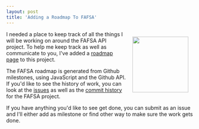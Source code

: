 ```yaml
---
layout: post
title: 'Adding a Roadmap To FAFSA'
---
```

<p><img style="padding: 15px;" src="https://s3.amazonaws.com/kinlane-productions/bw-icons/bw-highway.png" alt="" width="150" align="right" /></p>
<p>I needed a place to keep track of all the things I will be working on around the FAFSA API project. To help me keep track as well as communicate to you, I've added a <a href="http://ed-data.github.io/fafsa-api/roadmap.html">roadmap page</a> to this project.</p>
<p>The FAFSA roadmap is generated from Github milestones, using JavaScript and the Github API.  If you'd like to see the history of work, you can look at the <a href="https://github.com/ed-data/fafsa-api/issues">issues</a> as well as the <a href="https://github.com/ed-data/fafsa-api/commits/master">commit history</a> for the FAFSA project.</p>
<p>If you have anything you'd like to see get done, you can submit as an issue and I'll either add as milestone or find other way to make sure the work gets done.</p>